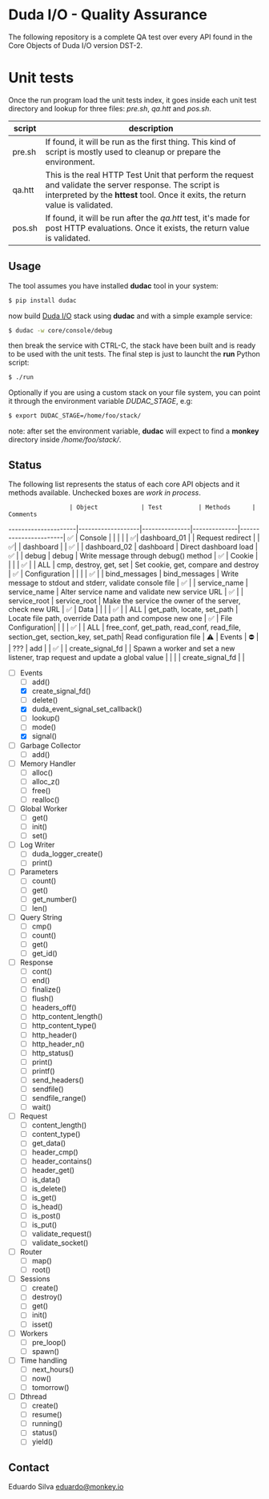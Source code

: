 # Duda I/O - Quality Assurance

The following repository is a complete QA test over every API found in the Core Objects of Duda I/O version DST-2.

# Unit tests

Once the run program load the unit tests index, it goes inside each unit test directory and lookup for three files: _pre.sh_, _qa.htt_ and _pos.sh_.

  script | description
---------|-----------
pre.sh   | If found, it will be run as the first thing. This kind of script is mostly used to cleanup or prepare the environment.
qa.htt   | This is the real HTTP Test Unit that perform the request and validate the server response. The script is interpreted by the __httest__ tool. Once it exits, the return value is validated.
pos.sh   | If found, it will be run after the _qa.htt_ test, it's made for post HTTP evaluations. Once it exists, the return value is validated.

## Usage

The tool assumes you have installed __dudac__ tool in your system:

```bash
$ pip install dudac
```

now build [Duda I/O](http://duda.io) stack using __dudac__ and with a simple example
service:

```bash
$ dudac -w core/console/debug
```

then break the service with CTRL-C, the stack have been built and is ready to be used with
the unit tests. The final step is just to launcht the __run__ Python script:

```bash
$ ./run
```
Optionally if you are using a custom stack on your file system, you can point it through the environment variable _DUDAC\_STAGE_, e.g:

```bash
$ export DUDAC_STAGE=/home/foo/stack/
```

note: after set the environment variable, __dudac__ will expect to find a __monkey__ directory
inside _/home/foo/stack/_.

## Status

The following list represents the status of each core API objects and it methods available. Unchecked boxes are _work in process_.

                     | Object            | Test          | Methods      | Comments
---------------------|-------------------|---------------|--------------|-----------------------|
 :white_check_mark:  | Console           |               |              |                       |
                     | :white_check_mark:| dashboard_01  |              | Request redirect      |
                     | :white_check_mark:|               | dashboard    |                       |
 :white_check_mark:  |                   | dashboard_02  | dashboard    | Direct dashboard load |
 :white_check_mark:  |                   | debug         | debug        | Write message through debug() method           |
 :white_check_mark:  | Cookie            |               |              |                                                |
 :white_check_mark:  |                   | ALL           | cmp, destroy, get, set | Set cookie, get, compare and destroy |
 :white_check_mark:  | Configuration     |               |               |                                               |
 :white_check_mark:  |                   | bind_messages | bind_messages | Write message to stdout and stderr, validate console file |
 :white_check_mark:  |                   | service_name  | service_name  | Alter service name and validate new service URL |
 :white_check_mark:  |                   | service_root  | service_root  | Make the service the owner of the server, check new URL |
 :white_check_mark:  | Data              |               |               |                       |
 :white_check_mark:  |                   | ALL           | get_path, locate, set_path | Locate file path, override Data path and compose new one |
 :white_check_mark:  | File Configuration|               |               |                       |
 :white_check_mark:  |                   | ALL           | free_conf, get_path, read_conf, read_file, section_get, section_key, set_path| Read configuration file |
 :warning:           | Events            |
 :no_entry:          |                   | ???           | add           |                       |
 :white_check_mark:  |                   | create_signal_fd |            | Spawn a worker and set a new listener, trap request and update a global value |
                     |                   |                  | create_signal_fd |                 |


- [ ] Events
  - [ ] add()
  - [x] create_signal_fd()
  - [ ] delete()
  - [x] duda_event_signal_set_callback()
  - [ ] lookup()
  - [ ] mode()
  - [x] signal()
- [ ] Garbage Collector
  - [ ] add()
- [ ] Memory Handler
  - [ ] alloc()
  - [ ] alloc_z()
  - [ ] free()
  - [ ] realloc()
- [ ] Global Worker
  - [ ] get()
  - [ ] init()
  - [ ] set()
- [ ] Log Writer
  - [ ] duda_logger_create()
  - [ ] print()
- [ ] Parameters
  - [ ] count()
  - [ ] get()
  - [ ] get_number()
  - [ ] len()
- [ ] Query String
  - [ ] cmp()
  - [ ] count()
  - [ ] get()
  - [ ] get_id()
- [ ] Response
  - [ ] cont()
  - [ ] end()
  - [ ] finalize()
  - [ ] flush()
  - [ ] headers_off()
  - [ ] http_content_length()
  - [ ] http_content_type()
  - [ ] http_header()
  - [ ] http_header_n()
  - [ ] http_status()
  - [ ] print()
  - [ ] printf()
  - [ ] send_headers()
  - [ ] sendfile()
  - [ ] sendfile_range()
  - [ ] wait()
- [ ] Request
  - [ ] content_length()
  - [ ] content_type()
  - [ ] get_data()
  - [ ] header_cmp()
  - [ ] header_contains()
  - [ ] header_get()
  - [ ] is_data()
  - [ ] is_delete()
  - [ ] is_get()
  - [ ] is_head()
  - [ ] is_post()
  - [ ] is_put()
  - [ ] validate_request()
  - [ ] validate_socket()
- [ ] Router
  - [ ] map()
  - [ ] root()
- [ ] Sessions
  - [ ] create()
  - [ ] destroy()
  - [ ] get()
  - [ ] init()
  - [ ] isset()
- [ ] Workers
  - [ ] pre_loop()
  - [ ] spawn()
- [ ] Time handling
  - [ ] next_hours()
  - [ ] now()
  - [ ] tomorrow()
- [ ] Dthread
  - [ ] create()
  - [ ] resume()
  - [ ] running()
  - [ ] status()
  - [ ] yield()

## Contact

Eduardo Silva <eduardo@monkey.io>
